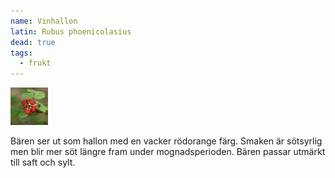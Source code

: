 ```yaml
---
name: Vinhallon
latin: Rubus phoenicolasius
dead: true
tags:
  - frukt
---
```


<img src="/img/rubus-phoenicolasius.jpg" width="60" data-srcset="1x, 1.5x, 2x" alt="Rubus phoenicolasius" data-attribution="https://www.blomsterlandet.se/tips-rad/vaxtinformation/utomhus/barbuskar/hallon/vinhallon/">

Bären ser ut som hallon med en vacker rödorange färg. Smaken är sötsyrlig men blir mer söt längre fram under mognadsperioden. Bären passar utmärkt till saft och sylt.
